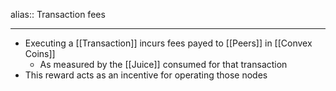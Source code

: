 alias:: Transaction fees

- ---
- Executing a [[Transaction]] incurs fees payed to [[Peers]] in [[Convex Coins]]
	- As measured by the [[Juice]] consumed for that transaction
- This reward acts as an incentive for operating those nodes